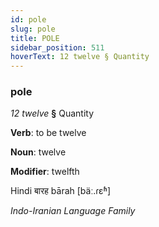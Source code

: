 ```yaml
---
id: pole
slug: pole
title: POLE
sidebar_position: 511
hoverText: 12 twelve § Quantity
---
```


### pole

*12 twelve* **§** Quantity

**Verb**: to be twelve

**Noun**: twelve

**Modifier**: twelfth

Hindi बारह bārah [bäː.ɾɛʱ]

*Indo-Iranian Language Family*